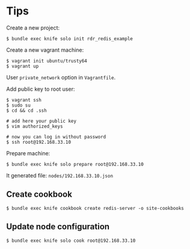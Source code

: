 # Tips

Create a new project:

    $ bundle exec knife solo init rdr_redis_example

Create a new vagrant machine:

    $ vagrant init ubuntu/trusty64
    $ vagrant up

User `private_network` option in `Vagrantfile`.


Add public key to root user:

    $ vagrant ssh
    $ sudo su
    $ cd && cd .ssh

    # add here your public key
    $ vim authorized_keys

    # now you can log in without password
    $ ssh root@192.168.33.10

Prepare machine:

    $ bundle exec knife solo prepare root@192.168.33.10

It generated file: `nodes/192.168.33.10.json`

## Create cookbook

    $ bundle exec knife cookbook create redis-server -o site-cookbooks

## Update node configuration

    $ bundle exec knife solo cook root@192.168.33.10
